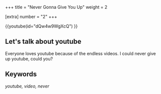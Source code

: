 +++
title = "Never Gonna Give You Up"
weight = 2

[extra]
number = "2"
+++

{{youtube(id="dQw4w9WgXcQ") }}

## Let's talk about youtube

Everyone loves youtube because of the endless videos. I could never give up youtube, could you?

<!-- more -->

## Keywords

_youtube, video, never_
